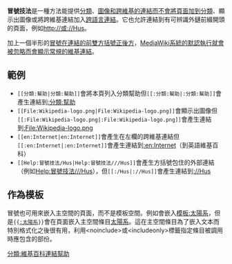 **冒號技法**是一種方法能提供[分類](https://zh.wikipedia.org/wiki/維基百科:分類 "wikilink")、[圖像和](https://zh.wikipedia.org/wiki/幫助:圖像 "wikilink")[跨維基的連結而不會將頁面加到分類](https://zh.wikipedia.org/wiki/幫助:跨語言連結 "wikilink")、顯示出圖像或將跨維基連結加入[跨語言連結](https://zh.wikipedia.org/wiki/幫助:跨語言連結 "wikilink")。它也允許連結到有可辨識外鏈前綴開頭的頁面，例如[<http://>或](https://zh.wikipedia.org/wiki/:HTTP "wikilink")[://Hus](https://zh.wikipedia.org/wiki/:/Hus "wikilink")。

加上一個半形的[冒號在連結的前雙方括號正後方](https://zh.wikipedia.org/wiki/冒號 "wikilink")，[MediaWiki系統的默認執行就會被忽略而會顯示常規的](../Page/MediaWiki.md "wikilink")[維基連結](https://zh.wikipedia.org/wiki/幫助:連結 "wikilink")。

## 範例

  - `[[分類:幫助|分類:幫助]]`會將本頁列入分類幫助但`[[:分類:幫助|:分類:幫助]]`會產生連結到[:分類:幫助](https://zh.wikipedia.org/wiki/:分類:幫助 "wikilink")
  - `[[File:Wikipedia-logo.png|File:Wikipedia-logo.png]]`會顯示出圖像但`[[:File:Wikipedia-logo.png|:File:Wikipedia-logo.png]]`會產生連結到[:<File:Wikipedia-logo.png>](https://zh.wikipedia.org/wiki/:File:Wikipedia-logo.png "wikilink")
  - `[[en:Internet|en:Internet]]`會產生在左欄的跨維基連結但`[[:en:Internet|:en:Internet]]`會產生連結到[:en:Internet](https://zh.wikipedia.org/wiki/:en:Internet "wikilink")（到英語維基百科）
  - `[[Help:冒號技法/Hus|Help:冒號技法///Hus]]`會產生方括號包住的外部連結（例如[Help:冒號技法///Hus](https://zh.wikipedia.org/wiki/Help:冒號技法/Hus "wikilink")），但`[[:/Hus|://Hus]]`會產生連結到[://Hus](https://zh.wikipedia.org/wiki/:/Hus "wikilink")

## 作為模板

冒號也可用來嵌入主空間的頁面，而不是模板空間。例如會嵌入[模板:太陽系](https://zh.wikipedia.org/wiki/模板:太陽系 "wikilink")，但是`{{`[`:太陽系`](https://zh.wikipedia.org/wiki/太陽系 "wikilink")`}}`會在頁面嵌入主空間條目[太陽系](https://zh.wikipedia.org/wiki/太陽系 "wikilink")。這在主空間條目為了嵌入文本而特別格式化之後很有用，利用\<noinclude\>或\<includeonly\>標籤指定條目被調用時應包含的部份。

[分類:維基百科連結幫助](https://zh.wikipedia.org/wiki/分類:維基百科連結幫助 "wikilink")
